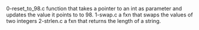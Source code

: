 0-reset_to_98.c  function that takes a pointer to an int as parameter and updates the value it points to to 98.
1-swap.c  a fxn that swaps the values of two integers
2-strlen.c  a fxn that returns the length of a string.
